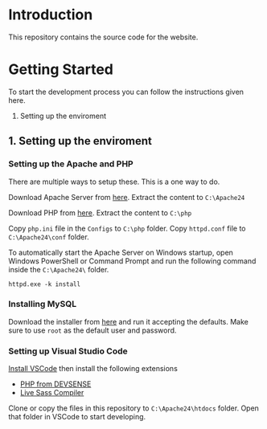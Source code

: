 # Introduction 
This repository contains the source code for the website. 

# Getting Started
To start the development process you can follow the instructions given here.
1.	Setting up the enviroment

## 1. Setting up the enviroment

### Setting up the Apache and PHP

There are multiple ways to setup these. This is a one way to do.

Download Apache Server from [here](https://www.apachelounge.com/download/VS17/binaries/httpd-2.4.57-win64-VS17.zip). Extract the content to `C:\Apache24`

Download PHP from [here](https://windows.php.net/downloads/releases/php-8.2.8-Win32-vs16-x64.zip). Extract the content to `C:\php`

Copy `php.ini` file in the `Configs` to `C:\php` folder. Copy `httpd.conf` file to `C:\Apache24\conf` folder.

To automatically start the Apache Server on Windows startup, open Windows PowerShell or Command Prompt and run the following command inside the `C:\Apache24\` folder.

`httpd.exe -k install`

### Installing MySQL

Download the installer from [here](https://dev.mysql.com/downloads/installer/) and run it accepting the defaults. Make sure to use `root` as the default user and password.

### Setting up Visual Studio Code

[Install VSCode](https://code.visualstudio.com/) then install the following extensions
- [PHP from DEVSENSE](https://marketplace.visualstudio.com/items?itemName=DEVSENSE.phptools-vscode)
- [Live Sass Compiler](https://marketplace.visualstudio.com/items?itemName=glenn2223.live-sass)

Clone or copy the files in this repository to `C:\Apache24\htdocs` folder. Open that folder in VSCode to start developing.
